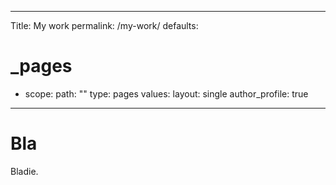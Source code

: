 ___
Title: My work
permalink: /my-work/
defaults:
  # _pages
  - scope:
      path: ""
      type: pages
    values:
      layout: single
      author_profile: true
___

# Bla

Bladie.